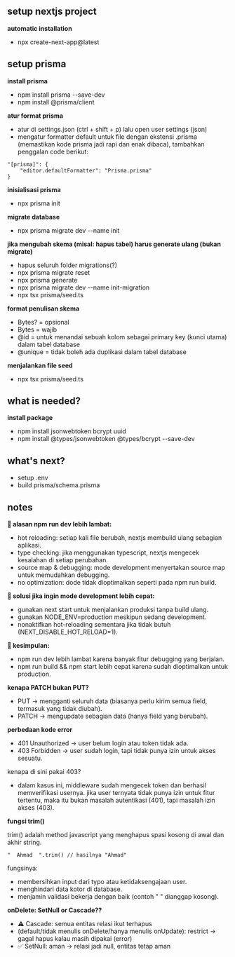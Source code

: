 ## setup nextjs project

**automatic installation**

- npx create-next-app@latest

## setup prisma

**install prisma**

- npm install prisma --save-dev
- npm install @prisma/client

**atur format prisma**

- atur di settings.json (ctrl + shift + p) lalu open user settings (json)
- mengatur formatter default untuk file dengan ekstensi .prisma (memastikan kode prisma jadi rapi dan enak dibaca), tambahkan penggalan code berikut:

```
"[prisma]": {
    "editor.defaultFormatter": "Prisma.prisma"
}
```

**inisialisasi prisma**

- npx prisma init

**migrate database**

- npx prisma migrate dev --name init

**jika mengubah skema (misal: hapus tabel) harus generate ulang (bukan migrate)**

- hapus seluruh folder migrations(?)
- npx prisma migrate reset
- npx prisma generate
- npx prisma migrate dev --name init-migration
- npx tsx prisma/seed.ts

**format penulisan skema**

- Bytes? = opsional
- Bytes = wajib
- @id = untuk menandai sebuah kolom sebagai primary key (kunci utama) dalam tabel database
- @unique = tidak boleh ada duplikasi dalam tabel database

**menjalankan file seed**

- npx tsx prisma/seed.ts

## what is needed?

**install package**

- npm install jsonwebtoken bcrypt uuid
- npm install @types/jsonwebtoken @types/bcrypt --save-dev

## what's next?

- setup .env
- build prisma/schema.prisma

## notes

**📌 alasan npm run dev lebih lambat:**

- hot reloading: setiap kali file berubah, nextjs membuild ulang sebagian aplikasi.
- type checking: jika menggunakan typescript, nextjs mengecek kesalahan di setiap perubahan.
- source map & debugging: mode development menyertakan source map untuk memudahkan debugging.
- no optimization: dode tidak dioptimalkan seperti pada npm run build.

**📌 solusi jika ingin mode development lebih cepat:**

- gunakan next start untuk menjalankan produksi tanpa build ulang.
- gunakan NODE_ENV=production meskipun sedang development.
- nonaktifkan hot-reloading sementara jika tidak butuh (NEXT_DISABLE_HOT_RELOAD=1).

**🚀 kesimpulan:**

- npm run dev lebih lambat karena banyak fitur debugging yang berjalan.
- npm run build && npm start lebih cepat karena sudah dioptimalkan untuk production.

**kenapa PATCH bukan PUT?**

- PUT → mengganti seluruh data (biasanya perlu kirim semua field, termasuk yang tidak diubah).
- PATCH → mengupdate sebagian data (hanya field yang berubah).

**perbedaan kode error**

- 401 Unauthorized → user belum login atau token tidak ada.
- 403 Forbidden → user sudah login, tapi tidak punya izin untuk akses sesuatu.

kenapa di sini pakai 403?

- dalam kasus ini, middleware sudah mengecek token dan berhasil memverifikasi usernya. jika user ternyata tidak punya izin untuk fitur tertentu, maka itu bukan masalah autentikasi (401), tapi masalah izin akses (403).

**fungsi trim()**

trim() adalah method javascript yang menghapus spasi kosong di awal dan akhir string.

```
"  Ahmad  ".trim() // hasilnya "Ahmad"
```

fungsinya:

- membersihkan input dari typo atau ketidaksengajaan user.
- menghindari data kotor di database.
- menjamin validasi bekerja dengan baik (contoh " " dianggap kosong).

**onDelete: SetNull or Cascade??**

- ⚠️ Cascade: semua entitas relasi ikut terhapus
- (default/tidak menulis onDelete/hanya menulis onUpdate): restrict → gagal hapus kalau masih dipakai (error)
- ✅ SetNull: aman → relasi jadi null, entitas tetap aman
